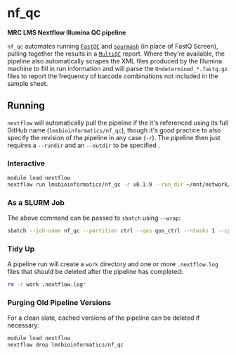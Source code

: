 # nf_qc

**MRC LMS Nextflow Illumina QC pipeline**

`nf_qc` automates running
[`FastQC`](https://www.bioinformatics.babraham.ac.uk/projects/fastqc/)
and
[`sourmash`](https://sourmash.readthedocs.io/en/latest/)
(in place of FastQ Screen), pulling together the results in a
[`MultiQC`](https://seqera.io/multiqc/)
report. Where they're available, the pipeline also automatically scrapes the XML
files produced by the Illumina machine to fill in run information and will parse
the `Undetermined_*.fastq.gz` files to report the frequency of barcode combinations
not included in the sample sheet.

## Running

`nextflow` will automatically pull the pipeline if the it's referenced using its
full GitHub name (`lmsbioinformatics/nf_qc`), though it's good practice to also
specify the revision of the pipeline in any case (`-r`). The pipeline then just
requires a `--rundir` and an `--outdir` to be specified .

### Interactive

```bash
module load nextflow
nextflow run lmsbioinformatics/nf_qc -r v0.1.9 --run_dir ~/mnt/network/isilon_miseq/Runs/240719_M01823_0626_000000000-DMHVJ --outdir 240719_M01823_0626_000000000-DMHVJ
```

### As a SLURM Job

The above command can be passed to `sbatch` using `--wrap`:

```bash
sbatch --job-name nf_qc --partition ctrl --qos qos_ctrl --ntasks 1 --cpus-per-task 1 --mem 512M --time 06:00:00 --parsable --wrap 'module load nextflow; nextflow run lmsbioinformatics/nf_qc -r v0.1.9 --run_dir ~/mnt/network/isilon_nextseq/Runs/240730_VH00504_220_2223JLLNX --outdir 240730_VH00504_220_2223JLLNX'
```

### Tidy Up

A pipeline run will create a `work` directory and one or more `.nextflow.log` files
that should be deleted after the pipeline has completed:

```bash
rm -r work .nextflow.log*
```

### Purging Old Pipeline Versions

For a clean slate, cached versions of the pipeline can be deleted if necessary:

```bash
module load nextflow
nextflow drop lmsbioinformatics/nf_qc
```